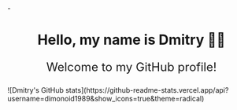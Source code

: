 -<div align="center">
  <h1>Hello, my name is Dmitry 🙋‍♂️</h1>
  <p style="font-size: 24px;">Welcome to my GitHub profile!</p>
</div>

<div align="left">![Dmitry's GitHub stats](https://github-readme-stats.vercel.app/api?username=dimonoid1989&show_icons=true&theme=radical)
</div>

